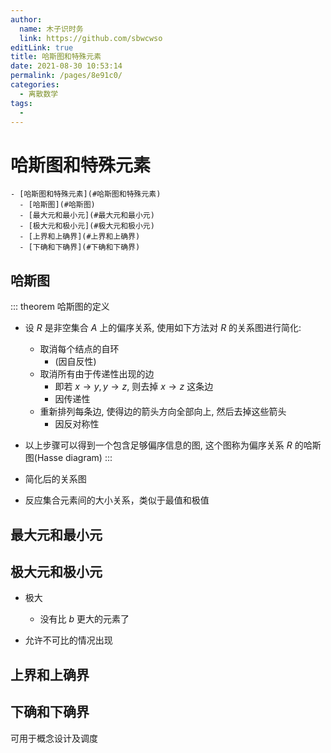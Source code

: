 ```yaml
---
author: 
  name: 木子识时务
  link: https://github.com/sbwcwso
editLink: true
title: 哈斯图和特殊元素
date: 2021-08-30 10:53:14
permalink: /pages/8e91c0/
categories: 
  - 离散数学
tags: 
  - 
---
```


# 哈斯图和特殊元素

```markmap
- [哈斯图和特殊元素](#哈斯图和特殊元素)
  - [哈斯图](#哈斯图)
  - [最大元和最小元](#最大元和最小元)
  - [极大元和极小元](#极大元和极小元)
  - [上界和上确界](#上界和上确界)
  - [下确和下确界](#下确和下确界)
```

## 哈斯图

::: theorem 哈斯图的定义
* 设 $R$ 是非空集合 $A$ 上的偏序关系, 使用如下方法对 $R$ 的关系图进行简化:
  * 取消每个结点的自环
    * (因自反性)
  * 取消所有由于传递性出现的边
    * 即若 $x → y,y → z$, 则去掉 $x → z$ 这条边
    * 因传递性
  * 重新排列每条边, 使得边的箭头方向全部向上, 然后去掉这些箭头
    * 因反对称性
* 以上步骤可以得到一个包含足够偏序信息的图, 这个图称为偏序关系 $R$ 的哈斯图(Hasse diagram)
:::

* 简化后的关系图
* 反应集合元素间的大小关系，类似于最值和极值


## 最大元和最小元

## 极大元和极小元

* 极大
  * 没有比 $b$ 更大的元素了

* 允许不可比的情况出现

## 上界和上确界

## 下确和下确界

可用于概念设计及调度
